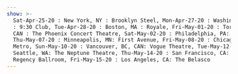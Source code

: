 ```yaml
---
show: >-
  Sat-Apr-25-20 : New York, NY : Brooklyn Steel, Mon-Apr-27-20 : Washington, DC
  : 9:30 Club, Tue-Apr-28-20 : Boston, MA : Royale, Fri-May-01-20 : Toronto, ON,
  CAN : The Phoenix Concert Theatre, Sat-May-02-20 : Philadelphia, PA: The Ave,
  Thu-May-07-20 : Minneapolis, MN: First Avenue, Fri-May-08-20 : Chicago, IL:
  Metro, Sun-May-10-20 : Vancouver, BC, CAN: Vogue Theatre, Tue-May-12-20 :
  Seattle, WA: The Neptune Theatre, Thu-May-14-20 : San Francisco, CA: The
  Regency Ballroom, Fri-May-15-20 : Los Angeles, CA: The Belasco
---
```

